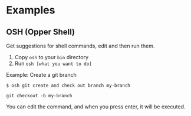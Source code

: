 # Examples

## OSH (Opper Shell)

Get suggestions for shell commands, edit and then run them.

1. Copy `osh` to your `bin` directory
2. Run `osh [what you want to do]`

Example: Create a git branch
```shell
$ osh git create and check out branch my-branch

git checkout -b my-branch
```

You can edit the command, and when you press enter, it will be executed.
